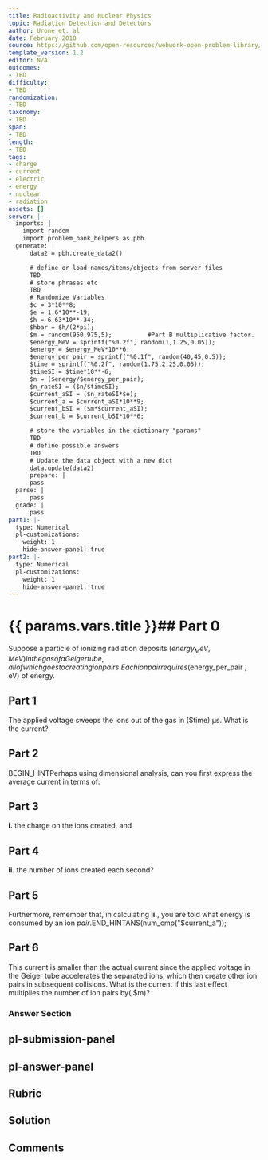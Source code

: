 ```yaml
---
title: Radioactivity and Nuclear Physics
topic: Radiation Detection and Detectors
author: Urone et. al
date: February 2018
source: https://github.com/open-resources/webwork-open-problem-library/tree/master/Contrib/BrockPhysics/College_Physics_Urone/31.Radioactivity_and_Nuclear_Physics/31-02.Radiation_Detection_and_Detectors/NU_U17-31-02-004.pg
template_version: 1.2
editor: N/A
outcomes:
- TBD
difficulty:
- TBD
randomization:
- TBD
taxonomy:
- TBD
span:
- TBD
length:
- TBD
tags:
- charge
- current
- electric
- energy
- nuclear
- radiation
assets: []
server: |-
  imports: |
    import random
    import problem_bank_helpers as pbh
  generate: |
      data2 = pbh.create_data2()

      # define or load names/items/objects from server files
      TBD
      # store phrases etc
      TBD
      # Randomize Variables
      $c = 3*10**8;
      $e = 1.6*10**-19;
      $h = 6.63*10**-34;
      $hbar = $h/(2*pi);
      $m = random(950,975,5);          #Part B multiplicative factor.
      $energy_MeV = sprintf("%0.2f", random(1,1.25,0.05));
      $energy = $energy_MeV*10**6;
      $energy_per_pair = sprintf("%0.1f", random(40,45,0.5));
      $time = sprintf("%0.2f", random(1.75,2.25,0.05));
      $timeSI = $time*10**-6;
      $n = ($energy/$energy_per_pair);
      $n_rateSI = ($n/$timeSI);
      $current_aSI = ($n_rateSI*$e);
      $current_a = $current_aSI*10**9;
      $current_bSI = ($m*$current_aSI);
      $current_b = $current_bSI*10**6;

      # store the variables in the dictionary "params"
      TBD
      # define possible answers
      TBD
      # Update the data object with a new dict
      data.update(data2)
      prepare: |
      pass
  parse: |
      pass
  grade: |
      pass
part1: |-
  type: Numerical
  pl-customizations:
    weight: 1
    hide-answer-panel: true
part2: |-
  type: Numerical
  pl-customizations:
    weight: 1
    hide-answer-panel: true
---
```


# {{ params.vars.title }}## Part 0 
Suppose a particle of ionizing radiation deposits ($energy_MeV , MeV) in the gas of a Geiger tube, all of which goes to creating ion pairs. Each ion pair requires ($energy_per_pair , eV) of energy. 
## Part 1 
The applied voltage sweeps the ions out of the gas in ($time) μs. What is the current? 
## Part 2 
BEGIN_HINTPerhaps using dimensional analysis, can you first express the average current in terms of: 
## Part 3 
<b>i.</b> the charge on the ions created, and 
## Part 4 
<b>ii.</b> the number of ions created each second? 
## Part 5 
Furthermore, remember that, in calculating <b>ii.</b>, you are told what energy is consumed by an ion <i>pair</i>.END_HINTANS(num_cmp("$current_a")); 
## Part 6 
This current is smaller than the actual current since the applied voltage in the Geiger tube accelerates the separated ions, which then create other ion pairs in subsequent collisions. What is the current if this last effect multiplies the number of ion pairs by(,$m)? 


### Answer Section 


## pl-submission-panel 


## pl-answer-panel 


## Rubric 


## Solution 


## Comments 


